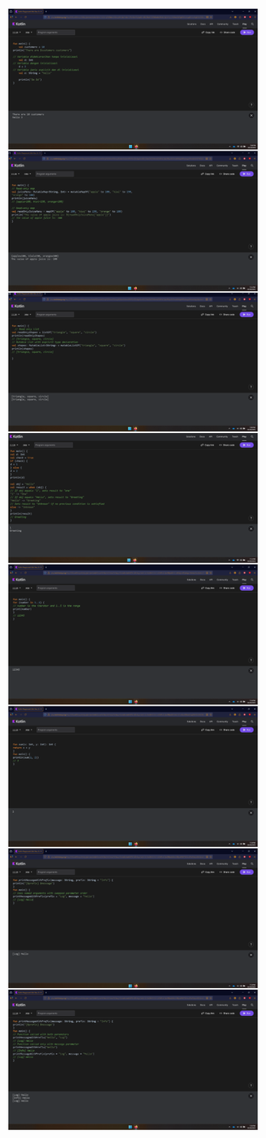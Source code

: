 ![alt text](<Screenshot 2025-10-10 190621.png>)![alt text](image.png)![alt text](<Screenshot 2025-10-10 190922.png>)![alt text](<Screenshot 2025-10-10 191500.png>)![alt text](<Screenshot 2025-10-10 191623.png>)![alt text](<Screenshot 2025-10-10 191820.png>)![alt text](<Screenshot 2025-10-10 191945.png>)![alt text](<Screenshot 2025-10-10 192039.png>)